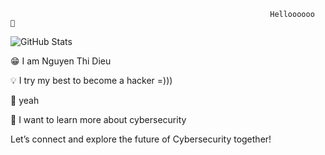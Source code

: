                                                               Helloooooo  👋

![GitHub Stats](https://github-readme-stats.vercel.app/api?username=zyond26&show_icons=true&theme=dark)




😁 I am Nguyen Thi Dieu

💡 I try my best to become a hacker =)))

🚀 yeah

🔭 I want to learn more about cybersecurity

Let’s connect and explore the future of Cybersecurity together!
